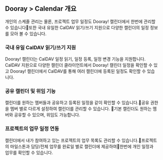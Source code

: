 ## Dooray > Calendar 개요
개인의 스케줄 관리는 물론, 프로젝트 업무 일정도 Dooray! 캘린더에서 한번에 관리할 수 있습니다또한 국내 유일한 CalDAV 읽기/쓰기 지원으로 다양한 캘린더의 일정 정보를 모아 볼 수 있습니다.
### 국내 유일 CalDAV 읽기/쓰기 지원
Dooray! 캘린더는 CalDAV 일정 읽기, 일정 등록, 일정 변경 기능을 지원합니다. CalDAV 지원으로 다양한 캘린더 클라이언트에서 Dooray! 캘린더 일정을 확인할 수 있고 Dooray! 캘린더에서 CalDAV를 통해 여러 캘린더에 등록된 일정도 확인할 수 있습니다. 
### 공유 캘린더 및 위임 기능
캘린더를 원하는 멤버들과 공유하고 등록된 일정을 같이 확인할 수 있습니다.공유 권한을 멤버 별로 다르게 설정하여 캘린더를 관리할 수 있습니다. 기본 캘린더도 원하는 멤버와 공유할 수 있으며, 위임도 가능합니다.
### 프로젝트의 업무 일정 연동
캘린더에서 내가 참여하고 있는 프로젝트의 업무 목록도 관리할 수 있습니다.프로젝트의 마일스톤과 담당/전체 업무를 완료일 별로 캘린더에 제공하여한번에 개인 일정과 업무를 확인할 수 있습니다.
